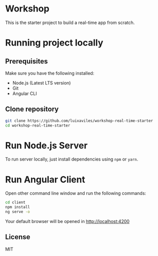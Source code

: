 # Workshop
This is the starter project to build a real-time app from scratch.

# Running project locally
## Prerequisites

Make sure you have the following installed:

* Node.js (Latest LTS version)
* Git
* Angular CLI 

## Clone repository

```bash
git clone https://github.com/luixaviles/workshop-real-time-starter
cd workshop-real-time-starter
```

# Run Node.js Server

To run server locally, just install dependencies using `npm` or `yarn`.

# Run Angular Client

Open other command line window and run the following commands:

```bash
cd client
npm install
ng serve -o
```

Your default browser will be opened in [http://localhost:4200](http://localhost:4200/)

## License

MIT

